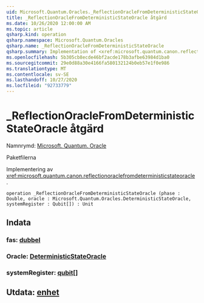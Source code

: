 ```yaml
---
uid: Microsoft.Quantum.Oracles._ReflectionOracleFromDeterministicStateOracle
title: _ReflectionOracleFromDeterministicStateOracle åtgärd
ms.date: 10/26/2020 12:00:00 AM
ms.topic: article
qsharp.kind: operation
qsharp.namespace: Microsoft.Quantum.Oracles
qsharp.name: _ReflectionOracleFromDeterministicStateOracle
qsharp.summary: Implementation of <xref:microsoft.quantum.canon.reflectionoraclefromdeterministicstateoracle>.
ms.openlocfilehash: 5b305cb8ecde46bf2acde178b3afbe63984d1ba0
ms.sourcegitcommit: 29e0d88a30e4166fa580132124b0eb57e1f0e986
ms.translationtype: MT
ms.contentlocale: sv-SE
ms.lasthandoff: 10/27/2020
ms.locfileid: "92733779"
---
```

# <a name="_reflectionoraclefromdeterministicstateoracle-operation"></a>_ReflectionOracleFromDeterministicStateOracle åtgärd

Namnrymd: [Microsoft. Quantum. Oracle](xref:Microsoft.Quantum.Oracles)

Paketfilerna [](https://nuget.org/packages/)


Implementering av <xref:microsoft.quantum.canon.reflectionoraclefromdeterministicstateoracle> .

```qsharp
operation _ReflectionOracleFromDeterministicStateOracle (phase : Double, oracle : Microsoft.Quantum.Oracles.DeterministicStateOracle, systemRegister : Qubit[]) : Unit
```


## <a name="input"></a>Indata

### <a name="phase--double"></a>fas: [dubbel](xref:microsoft.quantum.lang-ref.double)




### <a name="oracle--deterministicstateoracle"></a>Oracle: [DeterministicStateOracle](xref:Microsoft.Quantum.Oracles.DeterministicStateOracle)




### <a name="systemregister--qubit"></a>systemRegister: [qubit](xref:microsoft.quantum.lang-ref.qubit)[]





## <a name="output--unit"></a>Utdata: [enhet](xref:microsoft.quantum.lang-ref.unit)

